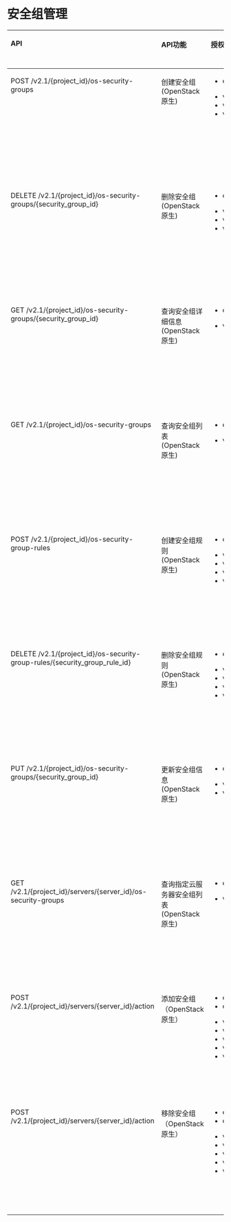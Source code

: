 # 安全组管理<a name="ZH-CN_TOPIC_0103072347"></a>

<a name="table614680103012"></a>
<table><thead align="left"><tr id="row121463017301"><th class="cellrowborder" valign="top" width="35%" id="mcps1.1.5.1.1"><p id="p201463083017"><a name="p201463083017"></a><a name="p201463083017"></a>API</p>
</th>
<th class="cellrowborder" valign="top" width="23%" id="mcps1.1.5.1.2"><p id="p10605125713535"><a name="p10605125713535"></a><a name="p10605125713535"></a>API功能</p>
</th>
<th class="cellrowborder" valign="top" width="24%" id="mcps1.1.5.1.3"><p id="p51461506309"><a name="p51461506309"></a><a name="p51461506309"></a>授权项</p>
</th>
<th class="cellrowborder" valign="top" width="18%" id="mcps1.1.5.1.4"><p id="p362061417425"><a name="p362061417425"></a><a name="p362061417425"></a>授权项作用域</p>
</th>
</tr>
</thead>
<tbody><tr id="row141469023019"><td class="cellrowborder" valign="top" width="35%" headers="mcps1.1.5.1.1 "><p id="p3958113214303"><a name="p3958113214303"></a><a name="p3958113214303"></a>POST /v2.1/{project_id}/os-security-groups</p>
</td>
<td class="cellrowborder" valign="top" width="23%" headers="mcps1.1.5.1.2 "><p id="p1610821144210"><a name="p1610821144210"></a><a name="p1610821144210"></a>创建安全组(OpenStack原生)</p>
</td>
<td class="cellrowborder" valign="top" width="24%" headers="mcps1.1.5.1.3 "><a name="ul119581321306"></a><a name="ul119581321306"></a><ul id="ul119581321306"><li>ecs:securityGroups:use</li></ul>
<a name="ul1958632173018"></a><a name="ul1958632173018"></a><ul id="ul1958632173018"><li>vpc:securityGroups:get</li><li>vpc:securityGroups:create</li><li>vpc:securityGroups:update</li></ul>
</td>
<td class="cellrowborder" valign="top" width="18%" headers="mcps1.1.5.1.4 "><a name="ul1123814145713"></a><a name="ul1123814145713"></a><ul id="ul1123814145713"><li>支持：</li></ul>
<p id="p132386418574"><a name="p132386418574"></a><a name="p132386418574"></a>项目(Project)</p>
<p id="p132381946577"><a name="p132381946577"></a><a name="p132381946577"></a></p>
<a name="ul132387411578"></a><a name="ul132387411578"></a><ul id="ul132387411578"><li>不支持：</li></ul>
<p id="p202522485716"><a name="p202522485716"></a><a name="p202522485716"></a>企业项目(Enterprise Project)</p>
</td>
</tr>
<tr id="row714610173016"><td class="cellrowborder" valign="top" width="35%" headers="mcps1.1.5.1.1 "><p id="p795853223014"><a name="p795853223014"></a><a name="p795853223014"></a>DELETE /v2.1/{project_id}/os-security-groups/{security_group_id}</p>
</td>
<td class="cellrowborder" valign="top" width="23%" headers="mcps1.1.5.1.2 "><p id="p111012111429"><a name="p111012111429"></a><a name="p111012111429"></a>删除安全组(OpenStack原生)</p>
</td>
<td class="cellrowborder" valign="top" width="24%" headers="mcps1.1.5.1.3 "><a name="ul4958153215300"></a><a name="ul4958153215300"></a><ul id="ul4958153215300"><li>ecs:securityGroups:use</li></ul>
<a name="ul129581832173018"></a><a name="ul129581832173018"></a><ul id="ul129581832173018"><li>vpc:securityGroups:get</li><li>vpc:securityGroups:delete</li><li>vpc:securityGroups:update</li></ul>
</td>
<td class="cellrowborder" valign="top" width="18%" headers="mcps1.1.5.1.4 "><a name="ul895449105915"></a><a name="ul895449105915"></a><ul id="ul895449105915"><li>支持：</li></ul>
<p id="p119685915592"><a name="p119685915592"></a><a name="p119685915592"></a>项目(Project)</p>
<p id="p496819945914"><a name="p496819945914"></a><a name="p496819945914"></a></p>
<a name="ul16968595590"></a><a name="ul16968595590"></a><ul id="ul16968595590"><li>不支持：</li></ul>
<p id="p696820917592"><a name="p696820917592"></a><a name="p696820917592"></a>企业项目(Enterprise Project)</p>
</td>
</tr>
<tr id="row111468093016"><td class="cellrowborder" valign="top" width="35%" headers="mcps1.1.5.1.1 "><p id="p14959173216308"><a name="p14959173216308"></a><a name="p14959173216308"></a>GET /v2.1/{project_id}/os-security-groups/{security_group_id}</p>
</td>
<td class="cellrowborder" valign="top" width="23%" headers="mcps1.1.5.1.2 "><p id="p1010132174219"><a name="p1010132174219"></a><a name="p1010132174219"></a>查询安全组详细信息(OpenStack原生)</p>
</td>
<td class="cellrowborder" valign="top" width="24%" headers="mcps1.1.5.1.3 "><a name="ul29591632103018"></a><a name="ul29591632103018"></a><ul id="ul29591632103018"><li>ecs:securityGroups:use</li></ul>
<a name="ul396053212304"></a><a name="ul396053212304"></a><ul id="ul396053212304"><li>vpc:securityGroups:get</li></ul>
</td>
<td class="cellrowborder" valign="top" width="18%" headers="mcps1.1.5.1.4 "><a name="ul18594101215913"></a><a name="ul18594101215913"></a><ul id="ul18594101215913"><li>支持：</li></ul>
<p id="p760981214593"><a name="p760981214593"></a><a name="p760981214593"></a>项目(Project)</p>
<p id="p19609812125912"><a name="p19609812125912"></a><a name="p19609812125912"></a></p>
<a name="ul860941265912"></a><a name="ul860941265912"></a><ul id="ul860941265912"><li>不支持：</li></ul>
<p id="p1060931218592"><a name="p1060931218592"></a><a name="p1060931218592"></a>企业项目(Enterprise Project)</p>
</td>
</tr>
<tr id="row1914610012300"><td class="cellrowborder" valign="top" width="35%" headers="mcps1.1.5.1.1 "><p id="p39605329307"><a name="p39605329307"></a><a name="p39605329307"></a>GET /v2.1/{project_id}/os-security-groups</p>
</td>
<td class="cellrowborder" valign="top" width="23%" headers="mcps1.1.5.1.2 "><p id="p310221114218"><a name="p310221114218"></a><a name="p310221114218"></a>查询安全组列表(OpenStack原生)</p>
</td>
<td class="cellrowborder" valign="top" width="24%" headers="mcps1.1.5.1.3 "><a name="ul696013326305"></a><a name="ul696013326305"></a><ul id="ul696013326305"><li>ecs:securityGroups:use</li></ul>
<a name="ul13960732183020"></a><a name="ul13960732183020"></a><ul id="ul13960732183020"><li>vpc:securityGroups:get</li></ul>
</td>
<td class="cellrowborder" valign="top" width="18%" headers="mcps1.1.5.1.4 "><a name="ul33911814165917"></a><a name="ul33911814165917"></a><ul id="ul33911814165917"><li>支持：</li></ul>
<p id="p17391171405912"><a name="p17391171405912"></a><a name="p17391171405912"></a>项目(Project)</p>
<p id="p193911014185914"><a name="p193911014185914"></a><a name="p193911014185914"></a></p>
<a name="ul2391151416595"></a><a name="ul2391151416595"></a><ul id="ul2391151416595"><li>不支持：</li></ul>
<p id="p13407121425918"><a name="p13407121425918"></a><a name="p13407121425918"></a>企业项目(Enterprise Project)</p>
</td>
</tr>
<tr id="row9146903301"><td class="cellrowborder" valign="top" width="35%" headers="mcps1.1.5.1.1 "><p id="p1796033203011"><a name="p1796033203011"></a><a name="p1796033203011"></a>POST /v2.1/{project_id}/os-security-group-rules</p>
</td>
<td class="cellrowborder" valign="top" width="23%" headers="mcps1.1.5.1.2 "><p id="p20101421114212"><a name="p20101421114212"></a><a name="p20101421114212"></a>创建安全组规则(OpenStack原生)</p>
</td>
<td class="cellrowborder" valign="top" width="24%" headers="mcps1.1.5.1.3 "><a name="ul196063215305"></a><a name="ul196063215305"></a><ul id="ul196063215305"><li>ecs:securityGroups:use</li></ul>
<a name="ul12960193215307"></a><a name="ul12960193215307"></a><ul id="ul12960193215307"><li>vpc:securityGroups:get</li><li>vpc:securityGroups:update</li><li>vpc:securityGroupRules:get</li><li>vpc:securityGroupRules:create</li></ul>
</td>
<td class="cellrowborder" valign="top" width="18%" headers="mcps1.1.5.1.4 "><a name="ul18438716125914"></a><a name="ul18438716125914"></a><ul id="ul18438716125914"><li>支持：</li></ul>
<p id="p745471612598"><a name="p745471612598"></a><a name="p745471612598"></a>项目(Project)</p>
<p id="p945451619596"><a name="p945451619596"></a><a name="p945451619596"></a></p>
<a name="ul13454171616594"></a><a name="ul13454171616594"></a><ul id="ul13454171616594"><li>不支持：</li></ul>
<p id="p184543165599"><a name="p184543165599"></a><a name="p184543165599"></a>企业项目(Enterprise Project)</p>
</td>
</tr>
<tr id="row19146707308"><td class="cellrowborder" valign="top" width="35%" headers="mcps1.1.5.1.1 "><p id="p89601432143014"><a name="p89601432143014"></a><a name="p89601432143014"></a>DELETE /v2.1/{project_id}/os-security-group-rules/{security_group_rule_id}</p>
</td>
<td class="cellrowborder" valign="top" width="23%" headers="mcps1.1.5.1.2 "><p id="p161062164211"><a name="p161062164211"></a><a name="p161062164211"></a>删除安全组规则(OpenStack原生)</p>
</td>
<td class="cellrowborder" valign="top" width="24%" headers="mcps1.1.5.1.3 "><a name="ul1896013217300"></a><a name="ul1896013217300"></a><ul id="ul1896013217300"><li>ecs:securityGroups:use</li></ul>
<a name="ul59602032133019"></a><a name="ul59602032133019"></a><ul id="ul59602032133019"><li>vpc:securityGroups:get</li><li>vpc:securityGroups:update</li><li>vpc:securityGroupRules:get</li><li>vpc:securityGroupRules:delete</li></ul>
</td>
<td class="cellrowborder" valign="top" width="18%" headers="mcps1.1.5.1.4 "><a name="ul114123075916"></a><a name="ul114123075916"></a><ul id="ul114123075916"><li>支持：</li></ul>
<p id="p15141173012593"><a name="p15141173012593"></a><a name="p15141173012593"></a>项目(Project)</p>
<p id="p81412306592"><a name="p81412306592"></a><a name="p81412306592"></a></p>
<a name="ul10157123065912"></a><a name="ul10157123065912"></a><ul id="ul10157123065912"><li>不支持：</li></ul>
<p id="p4157330125916"><a name="p4157330125916"></a><a name="p4157330125916"></a>企业项目(Enterprise Project)</p>
</td>
</tr>
<tr id="row5146906301"><td class="cellrowborder" valign="top" width="35%" headers="mcps1.1.5.1.1 "><p id="p9960932203012"><a name="p9960932203012"></a><a name="p9960932203012"></a>PUT /v2.1/{project_id}/os-security-groups/{security_group_id}</p>
</td>
<td class="cellrowborder" valign="top" width="23%" headers="mcps1.1.5.1.2 "><p id="p811102104214"><a name="p811102104214"></a><a name="p811102104214"></a>更新安全组信息(OpenStack原生)</p>
</td>
<td class="cellrowborder" valign="top" width="24%" headers="mcps1.1.5.1.3 "><a name="ul189601632173011"></a><a name="ul189601632173011"></a><ul id="ul189601632173011"><li>ecs:securityGroups:use</li></ul>
<a name="ul16960153212306"></a><a name="ul16960153212306"></a><ul id="ul16960153212306"><li>vpc:securityGroups:get</li><li>vpc:securityGroups:update</li></ul>
</td>
<td class="cellrowborder" valign="top" width="18%" headers="mcps1.1.5.1.4 "><a name="ul19546163245912"></a><a name="ul19546163245912"></a><ul id="ul19546163245912"><li>支持：</li></ul>
<p id="p1454693285916"><a name="p1454693285916"></a><a name="p1454693285916"></a>项目(Project)</p>
<p id="p205462328591"><a name="p205462328591"></a><a name="p205462328591"></a></p>
<a name="ul25468324596"></a><a name="ul25468324596"></a><ul id="ul25468324596"><li>不支持：</li></ul>
<p id="p35461321593"><a name="p35461321593"></a><a name="p35461321593"></a>企业项目(Enterprise Project)</p>
</td>
</tr>
<tr id="row511081915302"><td class="cellrowborder" valign="top" width="35%" headers="mcps1.1.5.1.1 "><p id="p296113324304"><a name="p296113324304"></a><a name="p296113324304"></a>GET /v2.1/{project_id}/servers/{server_id}/os-security-groups</p>
</td>
<td class="cellrowborder" valign="top" width="23%" headers="mcps1.1.5.1.2 "><p id="p101132114219"><a name="p101132114219"></a><a name="p101132114219"></a>查询指定云服务器安全组列表(OpenStack原生)</p>
</td>
<td class="cellrowborder" valign="top" width="24%" headers="mcps1.1.5.1.3 "><a name="ul69612324300"></a><a name="ul69612324300"></a><ul id="ul69612324300"><li>ecs:securityGroups:use</li></ul>
<a name="ul17961143212308"></a><a name="ul17961143212308"></a><ul id="ul17961143212308"><li>vpc:securityGroups:get</li></ul>
</td>
<td class="cellrowborder" valign="top" width="18%" headers="mcps1.1.5.1.4 "><a name="ul33441836185914"></a><a name="ul33441836185914"></a><ul id="ul33441836185914"><li>支持：</li></ul>
<p id="p1134416367596"><a name="p1134416367596"></a><a name="p1134416367596"></a>项目(Project)</p>
<p id="p183607363599"><a name="p183607363599"></a><a name="p183607363599"></a></p>
<a name="ul13360836155915"></a><a name="ul13360836155915"></a><ul id="ul13360836155915"><li>不支持：</li></ul>
<p id="p236083616594"><a name="p236083616594"></a><a name="p236083616594"></a>企业项目(Enterprise Project)</p>
</td>
</tr>
<tr id="row41101119143010"><td class="cellrowborder" valign="top" width="35%" headers="mcps1.1.5.1.1 "><p id="p296133223013"><a name="p296133223013"></a><a name="p296133223013"></a>POST /v2.1/{project_id}/servers/{server_id}/action</p>
</td>
<td class="cellrowborder" valign="top" width="23%" headers="mcps1.1.5.1.2 "><p id="p81112111424"><a name="p81112111424"></a><a name="p81112111424"></a>添加安全组（OpenStack原生）</p>
</td>
<td class="cellrowborder" valign="top" width="24%" headers="mcps1.1.5.1.3 "><a name="ul1796133213309"></a><a name="ul1796133213309"></a><ul id="ul1796133213309"><li>ecs:securityGroups:use</li><li>ecs:servers:get</li></ul>
<a name="ul16961133293017"></a><a name="ul16961133293017"></a><ul id="ul16961133293017"><li>vpc:securityGroups:get</li><li>vpc:securityGroups:create</li><li>vpc:securityGroups:update</li><li>vpc:ports:get</li><li>vpc:ports:update</li></ul>
</td>
<td class="cellrowborder" valign="top" width="18%" headers="mcps1.1.5.1.4 "><a name="ul137511639115913"></a><a name="ul137511639115913"></a><ul id="ul137511639115913"><li>支持：</li></ul>
<p id="p07662394599"><a name="p07662394599"></a><a name="p07662394599"></a>项目(Project)</p>
<p id="p19766939125913"><a name="p19766939125913"></a><a name="p19766939125913"></a></p>
<a name="ul776683914597"></a><a name="ul776683914597"></a><ul id="ul776683914597"><li>不支持：</li></ul>
<p id="p12766193913596"><a name="p12766193913596"></a><a name="p12766193913596"></a>企业项目(Enterprise Project)</p>
</td>
</tr>
<tr id="row51102019153019"><td class="cellrowborder" valign="top" width="35%" headers="mcps1.1.5.1.1 "><p id="p1596133211307"><a name="p1596133211307"></a><a name="p1596133211307"></a>POST /v2.1/{project_id}/servers/{server_id}/action</p>
</td>
<td class="cellrowborder" valign="top" width="23%" headers="mcps1.1.5.1.2 "><p id="p161172134216"><a name="p161172134216"></a><a name="p161172134216"></a>移除安全组（OpenStack原生）</p>
</td>
<td class="cellrowborder" valign="top" width="24%" headers="mcps1.1.5.1.3 "><a name="ul59611132123017"></a><a name="ul59611132123017"></a><ul id="ul59611132123017"><li>ecs:securityGroups:use</li><li>ecs:servers:get</li></ul>
<a name="ul199611432183017"></a><a name="ul199611432183017"></a><ul id="ul199611432183017"><li>vpc:securityGroups:get</li><li>vpc:securityGroups:delete</li><li>vpc:securityGroups:update</li><li>vpc:ports:get</li><li>vpc:ports:update</li></ul>
</td>
<td class="cellrowborder" valign="top" width="18%" headers="mcps1.1.5.1.4 "><a name="ul8156164216594"></a><a name="ul8156164216594"></a><ul id="ul8156164216594"><li>支持：</li></ul>
<p id="p61561342135917"><a name="p61561342135917"></a><a name="p61561342135917"></a>项目(Project)</p>
<p id="p215620426597"><a name="p215620426597"></a><a name="p215620426597"></a></p>
<a name="ul1415694215914"></a><a name="ul1415694215914"></a><ul id="ul1415694215914"><li>不支持：</li></ul>
<p id="p2156134210591"><a name="p2156134210591"></a><a name="p2156134210591"></a>企业项目(Enterprise Project)</p>
</td>
</tr>
</tbody>
</table>

